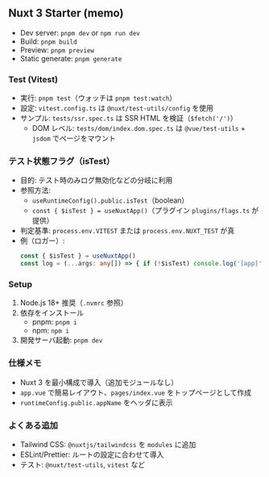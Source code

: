 ## Nuxt 3 Starter (memo)

- Dev server: `pnpm dev` or `npm run dev`
- Build: `pnpm build`
- Preview: `pnpm preview`
- Static generate: `pnpm generate`

### Test (Vitest)

- 実行: `pnpm test`（ウォッチは `pnpm test:watch`）
- 設定: `vitest.config.ts` は `@nuxt/test-utils/config` を使用
- サンプル: `tests/ssr.spec.ts` は SSR HTML を検証（`$fetch('/')`）
  - DOM レベル: `tests/dom/index.dom.spec.ts` は `@vue/test-utils` + `jsdom` でページをマウント

### テスト状態フラグ（isTest）

- 目的: テスト時のみログ無効化などの分岐に利用
- 参照方法:
  - `useRuntimeConfig().public.isTest`（boolean）
  - `const { $isTest } = useNuxtApp()`（プラグイン `plugins/flags.ts` が提供）
- 判定基準: `process.env.VITEST` または `process.env.NUXT_TEST` が真
- 例（ロガー）:
  ```ts
  const { $isTest } = useNuxtApp()
  const log = (...args: any[]) => { if (!$isTest) console.log('[app]', ...args) }
  ```

### Setup

1. Node.js 18+ 推奨（`.nvmrc` 参照）
2. 依存をインストール
   - pnpm: `pnpm i`
   - npm: `npm i`
3. 開発サーバ起動: `pnpm dev`

### 仕様メモ

- Nuxt 3 を最小構成で導入（追加モジュールなし）
- `app.vue` で簡易レイアウト、`pages/index.vue` をトップページとして作成
- `runtimeConfig.public.appName` をヘッダに表示

### よくある追加

- Tailwind CSS: `@nuxtjs/tailwindcss` を `modules` に追加
- ESLint/Prettier: ルートの設定に合わせて導入
- テスト: `@nuxt/test-utils`, `vitest` など
